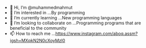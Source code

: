 - 👋 Hi, I’m @muhammedmahmut
- 👀 I’m interested in ...By programming
- 🌱 I’m currently learning ...New programming languages
- 💞️ I’m looking to collaborate on ...Programming programs that are beneficial to the community
- 📫 How to reach me ...https://www.instagram.com/aboq.assm?igsh=MXpkN2N0cXoyMzl0

<!---
muhammedmahmut/muhammedmahmut is a ✨ special ✨ repository because its `README.md` (this file) appears on your GitHub profile.
You can click the Preview link to take a look at your changes.
--->
